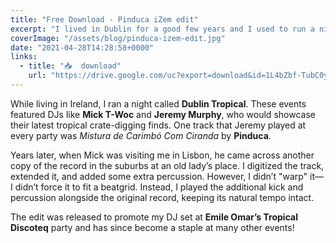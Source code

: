 ```yaml
---
title: "Free Download - Pinduca iZem edit"
excerpt: "I lived in Dublin for a good few years and I used to run a night called Dublin Tropical in which guys like Mick T-Woc and Jeremy Murphy..."
coverImage: "/assets/blog/pinduca-izem-edit.jpg"
date: "2021-04-28T14:28:58+0000"
links:
  - title: "📥  download"
    url: "https://drive.google.com/uc?export=download&id=1L4bZbf-TubC0yt9Jln62s_RseiaV8X08"
---
```


While living in Ireland, I ran a night called **Dublin Tropical**. These events featured DJs like **Mick T-Woc** and **Jeremy Murphy**, who would showcase their latest tropical crate-digging finds. One track that Jeremy played at every party was _Mistura de Carimbó Com Ciranda_ by **Pinduca**.

Years later, when Mick was visiting me in Lisbon, he came across another copy of the record in the suburbs at an old lady’s place. I digitized the track, extended it, and added some extra percussion. However, I didn’t "warp" it—I didn’t force it to fit a beatgrid. Instead, I played the additional kick and percussion alongside the original record, keeping its natural tempo intact.

The edit was released to promote my DJ set at **Emile Omar’s Tropical Discoteq** party and has since become a staple at many other events!